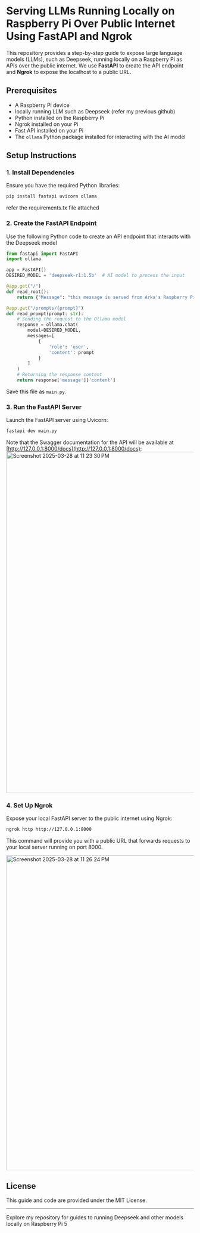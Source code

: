 # Serving LLMs Running Locally on Raspberry Pi Over Public Internet Using FastAPI and Ngrok

This repository provides a step-by-step guide to expose large language models (LLMs), such as Deepseek, running locally on a Raspberry Pi as APIs over the public internet. We use **FastAPI** to create the API endpoint and **Ngrok** to expose the localhost to a public URL.

## Prerequisites

- A Raspberry Pi device
- locally running LLM such as Deepseek (refer my previous github)
- Python installed on the Raspberry Pi
- Ngrok installed on your Pi
- Fast API installed on your Pi
- The `ollama` Python package installed for interacting with the AI model 

## Setup Instructions

### 1. Install Dependencies
Ensure you have the required Python libraries:
```bash
pip install fastapi uvicorn ollama
```
refer the requirements.tx file attached

### 2. Create the FastAPI Endpoint
Use the following Python code to create an API endpoint that interacts with the Deepseek model

```python
from fastapi import FastAPI
import ollama

app = FastAPI()
DESIRED_MODEL = 'deepseek-r1:1.5b'  # AI model to process the input

@app.get("/")
def read_root():
    return {"Message": "this message is served from Arka's Raspberry Pi"}

@app.get("/prompts/{prompt}")
def read_prompt(prompt: str):
    # Sending the request to the Ollama model
    response = ollama.chat(
        model=DESIRED_MODEL,
        messages=[
            {
                'role': 'user',
                'content': prompt  
            }
        ]
    )
    # Returning the response content
    return response['message']['content']
```

Save this file as `main.py`.

### 3. Run the FastAPI Server
Launch the FastAPI server using Uvicorn:
```bash
fastapi dev main.py
```
Note that the Swagger documentation for the API will be available at [http://127.0.0.1:8000/docs](http://127.0.0.1:8000/docs):
<img width="915" alt="Screenshot 2025-03-28 at 11 23 30 PM" src="https://github.com/user-attachments/assets/26453cdf-93c7-4f57-8654-f4ac001ef6cf" />

### 4. Set Up Ngrok
Expose your local FastAPI server to the public internet using Ngrok:
```bash
ngrok http http://127.0.0.1:8000
```
This command will provide you with a public URL that forwards requests to your local server running on port 8000.

<img width="844" alt="Screenshot 2025-03-28 at 11 26 24 PM" src="https://github.com/user-attachments/assets/f8f9a8da-1160-4c46-ac80-5dea4934319b" />


## License
This guide and code are provided under the MIT License.

---

Explore my repository for guides to running Deepseek and other models locally on Raspberry Pi 5
```
